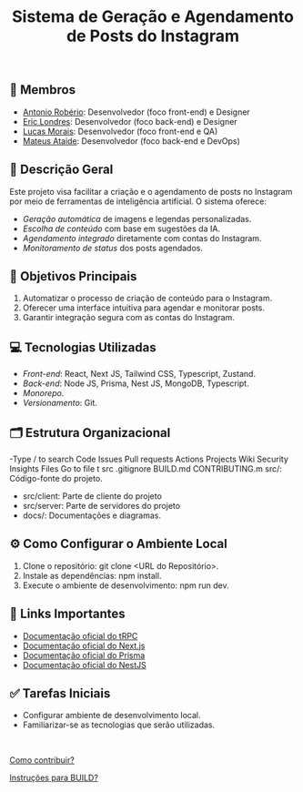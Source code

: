 <div align="center">

# Sistema de Geração e Agendamento de Posts do Instagram

</div>

<br />

## 👥 Membros
* [Antonio Robério](https://www.linkedin.com/in/roberiof/): Desenvolvedor (foco front-end) e Designer
* [Eric Londres](https://www.linkedin.com/in/ericlbarreto/): Desenvolvedor (foco back-end) e Designer 
* [Lucas Morais](https://www.linkedin.com/in/lucasmorais28/): Desenvolvedor (foco front-end e QA)
* [Mateus Ataide](https://www.linkedin.com/in/mateus-ataide/): Desenvolvedor (foco back-end e DevOps)

## 📝 Descrição Geral
Este projeto visa facilitar a criação e o agendamento de posts no Instagram por meio de ferramentas de inteligência artificial. O sistema oferece:
- *Geração automática* de imagens e legendas personalizadas.
- *Escolha de conteúdo* com base em sugestões da IA.
- *Agendamento integrado* diretamente com contas do Instagram.
- *Monitoramento de status* dos posts agendados.

## 🎯 Objetivos Principais
1. Automatizar o processo de criação de conteúdo para o Instagram.
2. Oferecer uma interface intuitiva para agendar e monitorar posts.
3. Garantir integração segura com as contas do Instagram.

## 💻 Tecnologias Utilizadas
- *Front-end*: React, Next JS, Tailwind CSS, Typescript, Zustand.
- *Back-end*: Node JS, Prisma, Nest JS, MongoDB, Typescript.
- *Monorepo*.
- *Versionamento*: Git.

## 🗂️ Estrutura Organizacional
-Type / to search
Code
Issues
Pull requests
Actions
Projects
Wiki
Security
Insights
Files
Go to file
t
src
.gitignore
BUILD.md
CONTRIBUTING.m src/: Código-fonte do projeto.
- src/client: Parte de cliente do projeto
- src/server: Parte de servidores do projeto
- docs/: Documentações e diagramas.
  
## ⚙️ Como Configurar o Ambiente Local
1. Clone o repositório: git clone <URL do Repositório>.
2. Instale as dependências: npm install.
3. Execute o ambiente de desenvolvimento: npm run dev.

## 🔗 Links Importantes
- [Documentação oficial do tRPC](https://trpc.io/)
- [Documentação oficial do Next.js](https://nextjs.org/)
- [Documentação oficial do Prisma](https://www.prisma.io/)
- [Documentação oficial do NestJS](https://nestjs.com/)

## ✅ Tarefas Iniciais
- Configurar ambiente de desenvolvimento local.
- Familiarizar-se as tecnologias que serão utilizadas.

<br />

[Como contribuir?](https://github.com/lucasmorais286/Projeto-engenharia-de-software-4periodo/blob/main/CONTRIBUTING.md)

[Instruções para BUILD?](https://github.com/lucasmorais286/Projeto-engenharia-de-software-4periodo/blob/main/BUILD.md)

